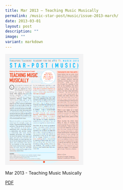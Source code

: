 ```yaml
---
title: Mar 2013 – Teaching Music Musically
permalink: /music-star-post/music/issue-2013-march/
date: 2013-03-01
layout: post
description: ""
image: ""
variant: markdown
---
```

<img src="/images/asfaf.png" style="width:50%">
		 
Mar 2013 - Teaching Music Musically

[PDF](/files/a26154c05_u5395.pdf)